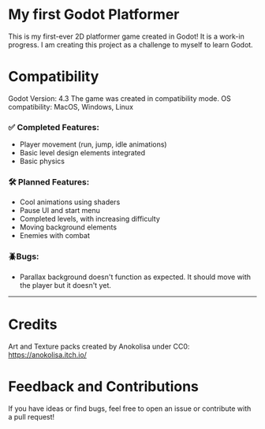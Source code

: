 # My first Godot Platformer

This is my first-ever 2D platformer game created in Godot! It is a work-in progress. I am creating this project as a challenge to myself to learn Godot.

# Compatibility
Godot Version: 4.3
The game was created in compatibility mode.
OS compatibility: MacOS, Windows, Linux

### ✅ Completed Features:
- Player movement (run, jump, idle animations)
- Basic level design elements integrated
- Basic physics  

### 🛠️ Planned Features:
- Cool animations using shaders
- Pause UI and start menu  
- Completed levels, with increasing difficulty
- Moving background elements
- Enemies with combat

### 🪲Bugs:
- Parallax background doesn't function as expected. It should move with the player but it doesn't yet.

---

# Credits
Art and Texture packs created by Anokolisa under CC0:
https://anokolisa.itch.io/

# Feedback and Contributions
If you have ideas or find bugs, feel free to open an issue or contribute with a pull request!
